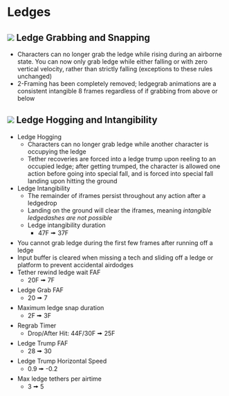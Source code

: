 # Ledges

## ![](../images/SmashBall.png) Ledge Grabbing and Snapping
- Characters can no longer grab the ledge while rising during an airborne state. You can now only grab ledge while either falling or with zero vertical velocity, rather than strictly falling (exceptions to these rules unchanged)
- 2-Framing has been completely removed; ledgegrab animations are a consistent intangible 8 frames regardless of if grabbing from above or below

## ![](../images/SmashBall.png) Ledge Hogging and Intangibility
- Ledge Hogging
  - Characters can no longer grab ledge while another character is occupying the ledge
  - Tether recoveries are forced into a ledge trump upon reeling to an occupied ledge; after getting trumped, the character is allowed one action before going into special fall, and is forced into special fall landing upon hitting the ground
- Ledge Intangibility
  - The remainder of iframes persist throughout any action after a ledgedrop
  - Landing on the ground will clear the iframes, meaning *intangible ledgedashes are not possible*
  - Ledge intangibility duration
    - 47F 🠚 37F
- You cannot grab ledge during the first few frames after running off a ledge
- Input buffer is cleared when missing a tech and sliding off a ledge or platform to prevent accidental airdodges
- Tether rewind ledge wait FAF
  - 20F 🠚 7F
- Ledge Grab FAF
  - 20 🠚 7
- Maximum ledge snap duration
  - 2F 🠚 3F
- Regrab Timer
  - Drop/After Hit: 44F/30F 🠚 25F
- Ledge Trump FAF
  - 28 🠚 30
- Ledge Trump Horizontal Speed
  - 0.9 🠚 -0.2
- Max ledge tethers per airtime
  - 3 🠚 5

<script src="../arrow.js">
</script>